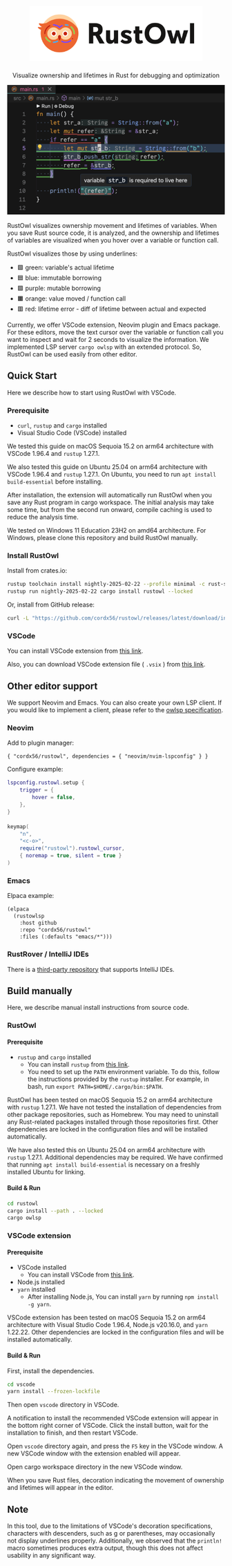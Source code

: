 <div align="center">
    <h1>
      <picture>
        <source media="(prefers-color-scheme: dark)" srcset="docs/rustowl-logo-dark.svg">
        <img alt="RustOwl" src="docs/rustowl-logo.svg" width="400">
      </picture>
    </h1>
    <p>
        Visualize ownership and lifetimes in Rust for debugging and optimization
    </p>
    <p>
        <img src="docs/readme-screenshot-2.png" />
    </p>
</div>

RustOwl visualizes ownership movement and lifetimes of variables.
When you save Rust source code, it is analyzed, and the ownership and lifetimes of variables are visualized when you hover over a variable or function call.

RustOwl visualizes those by using underlines:

- 🟩 green: variable's actual lifetime
- 🟦 blue: immutable borrowing
- 🟪 purple: mutable borrowing
- 🟧 orange: value moved / function call
- 🟥 red: lifetime error - diff of lifetime between actual and expected

Currently, we offer VSCode extension, Neovim plugin and Emacs package.
For these editors, move the text cursor over the variable or function call you want to inspect and wait for 2 seconds to visualize the information.
We implemented LSP server `cargo owlsp` with an extended protocol.
So, RustOwl can be used easily from other editor.

## Quick Start

Here we describe how to start using RustOwl with VSCode.

### Prerequisite

- `curl`, `rustup` and `cargo` installed
- Visual Studio Code (VSCode) installed

We tested this guide on macOS Sequoia 15.2 on arm64 architecture with VSCode 1.96.4 and `rustup` 1.27.1.

We also tested this guide on Ubuntu 25.04 on arm64 architecture with VSCode 1.96.4 and `rustup` 1.27.1.
On Ubuntu, you need to run `apt install build-essential` before installing.

After installation, the extension will automatically run RustOwl when you save any Rust program in cargo workspace.
The initial analysis may take some time, but from the second run onward, compile caching is used to reduce the analysis time.

We tested on Windows 11 Education 23H2 on amd64 architecture.
For Windows, please clone this repository and build RustOwl manually.

### Install RustOwl

Install from crates.io:

```bash
rustup toolchain install nightly-2025-02-22 --profile minimal -c rust-src,cargo,rustc-dev,llvm-tools-preview
rustup run nightly-2025-02-22 cargo install rustowl --locked
```

Or, install from GitHub release:

```bash
curl -L "https://github.com/cordx56/rustowl/releases/latest/download/install.sh" | sh
```

### VSCode

You can install VSCode extension from [this link](https://marketplace.visualstudio.com/items?itemName=cordx56.rustowl-vscode).

Also, you can download VSCode extension file ( `.vsix` ) from [this link](https://github.com/cordx56/rustowl/releases/download/v0.1.4/rustowl-vscode-0.1.4.vsix).

## Other editor support

We support Neovim and Emacs.
You can also create your own LSP client.
If you would like to implement a client, please refer to the [owlsp specification](docs/lsp-spec.md).

### Neovim

Add to plugin manager:

```
{ "cordx56/rustowl", dependencies = { "neovim/nvim-lspconfig" } }
```

Configure example:

```lua
lspconfig.rustowl.setup {
    trigger = {
        hover = false,
    },
}

keymap(
    "n",
    "<c-o>",
    require("rustowl").rustowl_cursor,
    { noremap = true, silent = true }
)
```


### Emacs

Elpaca example:

```elisp
(elpaca
  (rustowlsp
    :host github
    :repo "cordx56/rustowl"
    :files (:defaults "emacs/*")))
```

### RustRover / IntelliJ IDEs

There is a [third-party repository](https://github.com/siketyan/intellij-rustowl) that supports IntelliJ IDEs.


## Build manually

Here, we describe manual install instructions from source code.

### RustOwl

#### Prerequisite

- `rustup` and `cargo` installed
    - You can install `rustup` from [this link](https://rustup.rs/).
    - You need to set up the `PATH` environment variable. To do this, follow the instructions provided by the `rustup` installer. For example, in bash, run `export PATH=$HOME/.cargo/bin:$PATH`.

RustOwl has been tested on macOS Sequoia 15.2 on arm64 architecture with `rustup` 1.27.1.
We have not tested the installation of dependencies from other package repositories, such as Homebrew.
You may need to uninstall any Rust-related packages installed through those repositories first.
Other dependencies are locked in the configuration files and will be installed automatically.

We have also tested this on Ubuntu 25.04 on arm64 architecture with `rustup` 1.27.1.
Additional dependencies may be required.
We have confirmed that running `apt install build-essential` is necessary on a freshly installed Ubuntu for linking.

#### Build & Run

```bash
cd rustowl
cargo install --path . --locked
cargo owlsp
```


### VSCode extension

#### Prerequisite

- VSCode installed
    - You can install VSCode from [this link](https://code.visualstudio.com/).
- Node.js installed
- `yarn` installed
    - After installing Node.js, You can install `yarn` by running `npm install -g yarn`.

VSCode extension has been tested on macOS Sequoia 15.2 on arm64 architecture with Visual Studio Code 1.96.4, Node.js v20.16.0, and `yarn` 1.22.22.
Other dependencies are locked in the configuration files and will be installed automatically.

#### Build & Run

First, install the dependencies.

```bash
cd vscode
yarn install --frozen-lockfile
```

Then open `vscode` directory in VSCode.

A notification to install the recommended VSCode extension will appear in the bottom right corner of VSCode.
Click the install button, wait for the installation to finish, and then restart VSCode.

Open `vscode` directory again, and press the `F5` key in the VSCode window.
A new VSCode window with the extension enabled will appear.

Open cargo workspace directory in the new VSCode window.

When you save Rust files, decoration indicating the movement of ownership and lifetimes will appear in the editor.


## Note

In this tool, due to the limitations of VSCode's decoration specifications, characters with descenders, such as g or parentheses, may occasionally not display underlines properly.
Additionally, we observed that the `println!` macro sometimes produces extra output, though this does not affect usability in any significant way.
